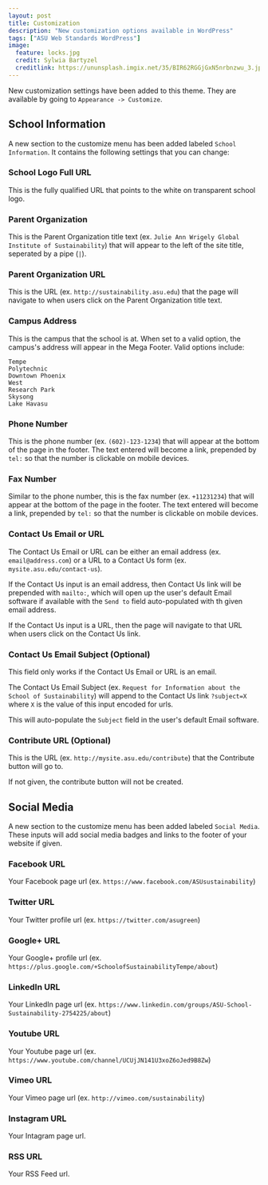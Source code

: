 ```yaml
---
layout: post
title: Customization
description: "New customization options available in WordPress"
tags: ["ASU Web Standards WordPress"]
image:
  feature: locks.jpg
  credit: Sylwia Bartyzel
  creditlink: https://ununsplash.imgix.net/35/BIR62RGGjGxN5nrbnzwu_3.jpg?q=75&fm=jpg&s=8a51d1e4b7685ecb5c2bd4a1fd629d11
---
```


New customization settings have been added to this theme. They are available by going to `Appearance -> Customize`.

<!--break-->

## School Information

A new section to the customize menu has been added labeled `School Information`.  It contains the following settings that you can change:

### School Logo Full URL

This is the fully qualified URL that points to the white on transparent school logo.

### Parent Organization

This is the Parent Organization title text (ex. `Julie Ann Wrigely Global Institute of Sustainability`) that will appear to the left of the site title, seperated by a pipe (`|`).

### Parent Organization URL

This is the URL (ex. `http://sustainability.asu.edu`) that the page will navigate to when users click on the Parent Organization title text.

### Campus Address

This is the campus that the school is at. When set to a valid option, the campus's address will appear in the Mega Footer. Valid options include:

```
Tempe
Polytechnic
Downtown Phoenix
West
Research Park
Skysong
Lake Havasu
``` 

### Phone Number

This is the phone number (ex. `(602)-123-1234`) that will appear at the bottom of the page in the footer.  The text entered will become a link, prepended by `tel:` so that the number is clickable on mobile devices.

### Fax Number

Similar to the phone number, this is the fax number (ex. `+11231234`) that will appear at the bottom of the page in the footer.  The text entered will become a link, prepended by `tel:` so that the number is clickable on mobile devices.

### Contact Us Email or URL

The Contact Us Email or URL can be either an email address (ex. `email@address.com`) or a URL to a Contact Us form (ex. `mysite.asu.edu/contact-us`).

If the Contact Us input is an email address, then Contact Us link will be prepended with `mailto:`, which will open up the user's default Email software if available with the `Send to` field auto-populated with th given email address.

If the Contact Us input is a URL, then the page will navigate to that URL when users click on the Contact Us link.

### Contact Us Email Subject (Optional)

This field only works if the Contact Us Email or URL is an email.

The Contact Us Email Subject (ex. `Request for Information about the School of Sustainability`) will append to the Contact Us link `?subject=X` where `X` is the value of this input encoded for urls.

This will auto-populate the `Subject` field in the user's default Email software.

### Contribute URL (Optional)

This is the URL (ex. `http://mysite.asu.edu/contribute`) that the Contribute button will go to.

If not given, the contribute button will not be created.

<!--break-->

## Social Media

A new section to the customize menu has been added labeled `Social Media`.  These inputs will add social media badges and links to the footer of your website if given.

### Facebook URL

Your Facebook page url (ex. `https://www.facebook.com/ASUsustainability`)

### Twitter URL

Your Twitter profile url (ex. `https://twitter.com/asugreen`)

### Google+ URL

Your Google+ profile url (ex. `https://plus.google.com/+SchoolofSustainabilityTempe/about`)

### LinkedIn URL

Your LinkedIn page url (ex. `https://www.linkedin.com/groups/ASU-School-Sustainability-2754225/about`)

### Youtube URL

Your Youtube page url (ex. `https://www.youtube.com/channel/UCUjJN141U3xoZ6oJed9B8Zw`)

### Vimeo URL

Your Vimeo page url (ex. `http://vimeo.com/sustainability`)

### Instagram URL

Your Intagram page url.

### RSS URL

Your RSS Feed url.
